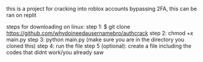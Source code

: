 this is a project for cracking into roblox accounts bypassing 2FA, this can be ran on replit

steps for downloading on linux:
step 1: $ git clone https://github.com/whydoineedausernamebro/authcrack
step 2: chmod +x main.py
step 3: python main.py (make sure you are in the directory you cloned this)
step 4: run the file
step 5 (optional): create a file including the codes that didnt work/you already saw

